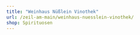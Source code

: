 ```yaml
---
title: "Weinhaus Nüßlein Vinothek"
url: /zeil-am-main/weinhaus-nuesslein-vinothek/
shop: Spirituosen
---
```

